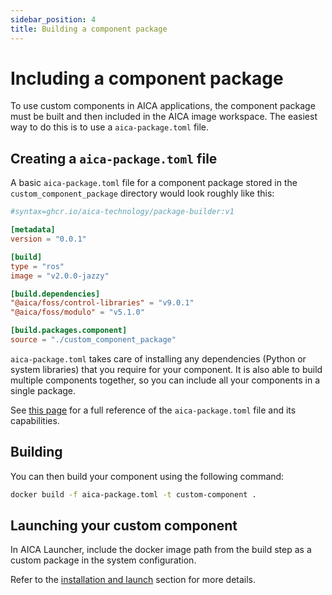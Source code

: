 ```yaml
---
sidebar_position: 4
title: Building a component package
---
```


# Including a component package

To use custom components in AICA applications, the component package must be built and then included in the AICA image
workspace. The easiest way to do this is to use a `aica-package.toml` file.

## Creating a `aica-package.toml` file

A basic `aica-package.toml` file for a component package stored in the `custom_component_package` directory would look
roughly like this:

```toml title="aica-package.toml"
#syntax=ghcr.io/aica-technology/package-builder:v1

[metadata]
version = "0.0.1"

[build]
type = "ros"
image = "v2.0.0-jazzy"

[build.dependencies]
"@aica/foss/control-libraries" = "v9.0.1"
"@aica/foss/modulo" = "v5.1.0"

[build.packages.component]
source = "./custom_component_package"
```

`aica-package.toml` takes care of installing any dependencies (Python or system libraries) that you require for
your component. It is also able to build multiple components together, so you can include all your components in a
single package.

See [this page](./05-aica-package-toml.md) for a full reference of the `aica-package.toml` file and its capabilities.

## Building

You can then build your component using the following command:

```bash
docker build -f aica-package.toml -t custom-component .
```

## Launching your custom component

In AICA Launcher, include the docker image path from the build step as a custom package in the system configuration.

Refer to
the [installation and launch](../../getting-started/03-installation-and-launch.md#configuring-the-aica-system-image)
section for more details.
